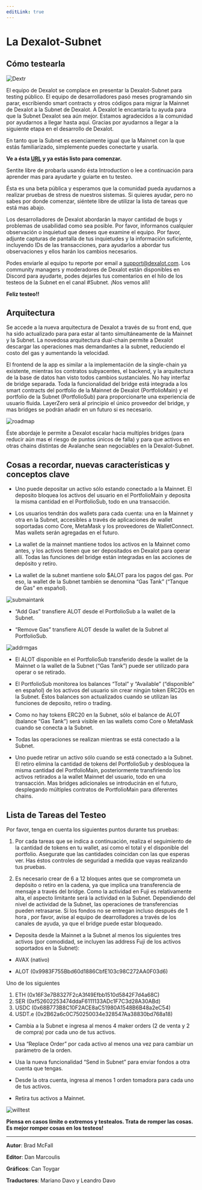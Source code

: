 ```yaml
---
editLink: true
---
```

# La Dexalot-Subnet
## Cómo testearla

![Dextr](/images/howtotest/dextrcomp.png)

El equipo de Dexalot se complace en presentar la Dexalot-Subnet para testing público. El equipo de desarrolladores pasó meses programando sin parar, escribiendo smart contracts y otros códigos para migrar la Mainnet de Dexalot a la Subnet de Dexalot. A Dexalot le encantaría tu ayuda para que la Subnet Dexalot sea aún mejor. Estamos agradecidos a la comunidad por ayudarnos a llegar hasta aquí. Gracias por ayudarnos a llegar a la siguiente etapa en el desarrollo de Dexalot.

En tanto que la Subnet es esenciamente igual que la Mainnet con la que estás familiarizado, simplemente puedes conectarte y usarla.

**Ve a ésta [URL](https://app.dexalot-test.com/trade) y ya estás listo para comenzar.**

Sentite libre de probarla usando ésta Introduction o lee a continuación para aprender mas para ayudarte y guiarte en tu testeo.

<YouTube id="vRvaswPuMNg" />

Ésta es una beta pública y esperamos que la comunidad pueda ayudarnos a realizar pruebas de stress de nuestros sistemas. Si quieres ayudar, pero no sabes por donde comenzar, siéntete libre de utilizar la lista de tareas que está mas abajo.

Los desarrolladores de Dexalot abordarán la mayor cantidad de bugs y problemas de usabilidad como sea posible. Por favor, informanos cualquier observación o inquietud que desees que examine el equipo. Por favor, adjunte capturas de pantalla de tus inquietudes y la información suficiente, incluyendo IDs de las transacciones, para ayudarlos a abordar tus observaciones y ellos harán los cambios necesarios.

Podes enviarle al equipo tu reporte por email a [support@dexalot.com](support@dexalot.com). Los community managers y moderadores de Dexalot están disponibles en Discord para ayudarte, podes dejarles tus comentarios en el hilo de los testeos de la Subnet en el canal #Subnet. ¡Nos vemos allí!

**Feliz testeo!!**

## Arquitectura

Se accede a la nueva arquitectura de Dexalot a través de su front end, que ha sido actualizado para para estar al tanto simultáneamente de la Mainnet y la Subnet. La novedosa arquitectura dual-chain permite a Dexalot descargar las operaciones mas demandantes a la subnet, reduciendo el costo del gas y aumentando la velocidad.

El frontend de la app es similar a la implementación de la single-chain ya existente, mientras los contratos subyacentes, el backend, y la arquitectura de la base de datos han visto todos cambios sustanciales. No hay interfaz de bridge separada. Toda la funcionalidad del bridge está integrada a los smart contracts del portfolio de la Mainnet de Dexalot (PortfolioMain) y el portfolio de la Subnet (PortfolioSub) para proporcionarte una experiencia de usuario fluida. LayerZero será al principio el único proveedor del bridge, y mas bridges se podrán añadir en un futuro si es necesario.

![roadmap](/images/howtotest/roadmp.png)

Éste abordaje le permite a Dexalot escalar hacia multiples bridges (para reducir aún mas el riesgo de puntos únicos de falla) y para que activos en otras chains distintas de Avalanche sean negociables en la Dexalot-Subnet.

## Cosas a recordar, nuevas características y conceptos clave

* Uno puede depositar un activo sólo estando conectado a la Mainnet. El deposito bloquea los activos del usuario en el PortfolioMain y deposita la misma cantidad en el PortfolioSub, todo en una transacción.

* Los usuarios tendrán dos wallets para cada cuenta: una en la Mainnet y otra en la Subnet, accesibles a través de aplicaciones de wallet soportadas como Core, MetaMask y los proveedores de WalletConnect. Mas wallets serán agregadas en el futuro.

* La wallet de la mainnet mantiene todos los activos en la Mainnet como antes, y los activos tienen que ser depositados en Dexalot para operar allí. Todas las funciones del bridge están integradas en las acciones de depósito y retiro.

* La wallet de la subnet mantiene solo $ALOT para los pagos del gas. Por eso, la wallet de la Subnet también se denomina “Gas Tank” (“Tanque de Gas” en español).

![submaintank](/images/howtotest/submaintank.png)

* “Add Gas” transfiere ALOT desde el PortfolioSub a la wallet de la Subnet.

* “Remove Gas” transfiere ALOT desde la wallet de la Subnet al PortfolioSub.

![addrmgas](/images/howtotest/addrmgas.png)

* El ALOT disponible en el PortfolioSub transferido desde la wallet de la Mainnet o la wallet de la Subnet (“Gas Tank”) puede ser utilizado para operar o se retirado.

* El PortfolioSub monitorea los balances “Total” y “Available” (“disponible” en español) de los activos del usuario sin crear ningún token ERC20s en la Subnet. Éstos balances son actualizados cuando se utilizan las funciones de deposito, retiro o trading.

* Como no hay tokens ERC20 en la Subnet, sólo el balance de ALOT (balance “Gas Tank”) será visible en las wallets como Core o MetaMask cuando se conecta a la Subnet.

* Todas las operaciones se realizan mientras se está conectado a la Subnet.

* Uno puede retirar un activo sólo cuando se está conectado a la Subnet. El retiro elimina la cantidad de tokens del PortfolioSub y desbloquea la misma cantidad del PortfolioMain, posteriormente transfiriendo los activos retirados a la wallet Mainnet del usuario, todo en una transacción.
Mas bridges adicionales se introducirán en el futuro, desplegando múltiples contratos de PortfolioMain para diferentes chains.

## Lista de Tareas del Testeo

Por favor, tenga en cuenta los siguientes puntos durante tus pruebas:

1. Por cada tareas que se indica a continuación, realiza el seguimiento de la cantidad de tokens en tu wallet, así como el total y el disponible del portfolio. Asegurate que las cantidades coincidan con las que esperas ver. Has éstos controles de seguridad a medida que vayas realizando tus pruebas.

2. Es necesario crear de 6 a 12 bloques antes que se comprometa un depósito o retiro en la cadena, ya que implica una transferencia de mensaje a través del bridge. Como la actividad en Fuji es relativamente alta, el aspecto limitante será la actividad en la Subnet. Dependiendo del nivel de actividad de la Subnet, las operaciones de transferencias pueden retrasarse. Si los fondos no se entregan incluso después de 1 hora , por favor, avise al equipo de dearrolladores a través de los canales de ayuda, ya que el bridge puede estar bloqueado.

* Deposita desde la Mainnet a la Subnet al menos los siguientes tres activos (por comodidad, se incluyen las address Fuji de los activos soportados en la Subnet):

* AVAX (nativo)

* ALOT (0x9983F755Bbd60d1886CbfE103c98C272AA0F03d6)

Uno de los siguientes

1. ETH (0x16F3e7B8327F2cA3f49Efbb1510d5842F7d4a68C)
2. SER (0xf52602253474ddaF6111133ADc1F7C3d28A30ABd)
3. USDC (0x68B773B8C10F2ACE8aC51980A1548B6B48a2eC54)
4. USDT.e (0x2B62a6c0C750250034e328547Aa38830bd768a18)

* Cambia a la Subnet e ingresa al menos 4 maker orders (2 de venta y 2 de compra) por cada uno de tus activos.

* Usa “Replace Order” por cada activo al menos una vez para cambiar un parámetro de la orden.

* Usa la nueva funcionalidad “Send in Subnet” para enviar fondos a otra cuenta que tengas.

* Desde la otra cuenta, ingresa al menos 1 orden tomadora para cada uno de tus activos.

* Retira tus activos a Mainnet.

![willtest](/images/howtotest/dextrbarttest.png)

**Piensa en casos límite o extremos y testealos. Trata de romper las cosas. Es mejor romper cosas en los testeos!**

---

**Autor**: Brad McFall

**Editor**: Dan Marcoulis

**Gráficos**: Can Toygar

**Traductores**: Mariano Davo y Leandro Davo
